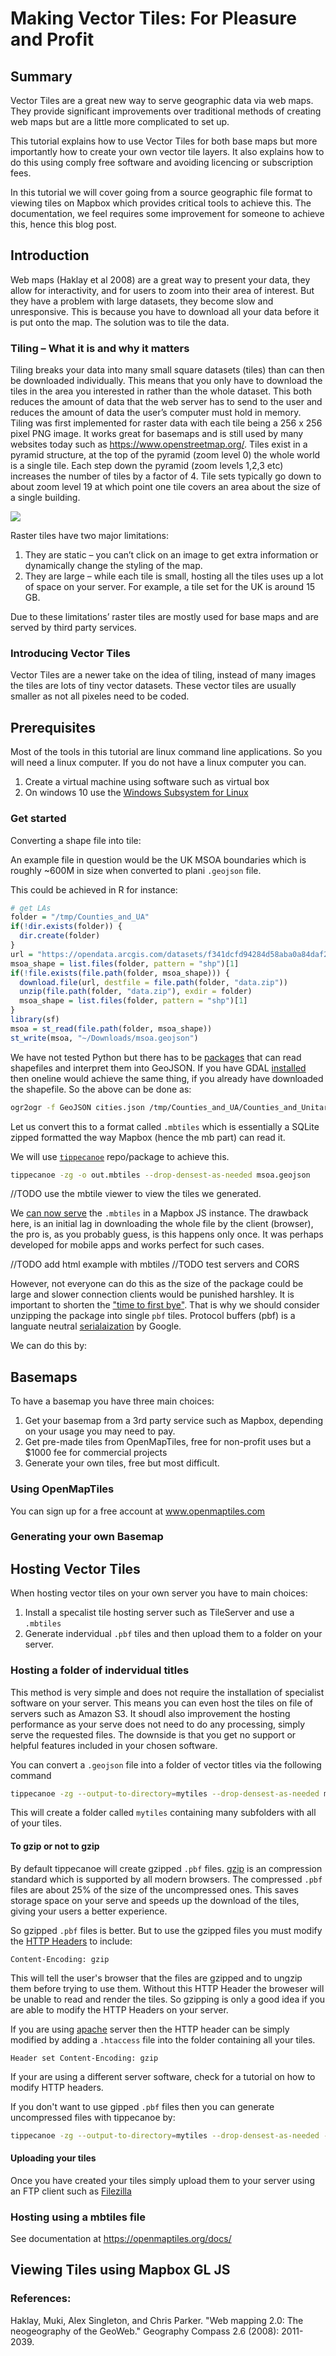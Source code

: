 # Making Vector Tiles: For Pleasure and Profit

## Summary
Vector Tiles are a great new way to serve geographic data via web maps.  They provide significant improvements over traditional methods of creating web maps but are a little more complicated to set up. 

This tutorial explains how to use Vector Tiles for both base maps but more importantly how to create your own vector tile layers.  It also explains how to do this using comply free software and avoiding licencing or subscription fees. 

In this tutorial we will cover going from a source geographic file format to viewing tiles on Mapbox which provides critical tools to achieve this. The documentation, we feel requires some improvement for someone to achieve this, hence this blog post.

## Introduction
Web maps (Haklay et al 2008) are a great way to present your data, they allow for interactivity, and for users to zoom into their area of interest. But they have a problem with large datasets, they become slow and unresponsive. This is because you have to download all your data before it is put onto the map. The solution was to tile the data.

### Tiling – What it is and why it matters
Tiling breaks your data into many small square datasets (tiles) than can then be downloaded individually. This means that you only have to download the tiles in the area you interested in rather than the whole dataset. This both reduces the amount of data that the web server has to send to the user and reduces the amount of data the user’s computer must hold in memory.
Tiling was first implemented for raster data with each tile being a 256 x 256 pixel PNG image. It works great for basemaps and is still used by many websites today such as https://www.openstreetmap.org/. Tiles exist in a pyramid structure, at the top of the pyramid (zoom level 0) the whole world is a single tile. Each step down the pyramid (zoom levels 1,2,3 etc) increases the number of tiles by a factor of 4.  Tile sets typically go down to about zoom level 19 at which point one tile covers an area about the size of a single building.

<img src='images/tiles.png'/>

Raster tiles have two major limitations:
1. They are static – you can’t click on an image to get extra information or dynamically change the styling of the map.
2. They are large – while each tile is small, hosting all the tiles uses up a lot of space on your server. For example, a tile set for the UK is around 15 GB.

Due to these limitations’ raster tiles are mostly used for base maps and are served by third party services. 

### Introducing Vector Tiles
Vector Tiles are a newer take on the idea of tiling, instead of many images the tiles are lots of tiny vector datasets. These vector tiles are usually smaller as not all pixeles need to be coded.

## Prerequisites

Most of the tools in this tutorial are linux command line applications. So you will need a linux computer. If you do not have a linux computer you can.

1. Create a virtual machine using software such as virtual box
2. On windows 10 use the [Windows Subsystem for Linux](https://docs.microsoft.com/en-us/windows/wsl/install-win10) 


### Get started
Converting a shape file into tile:

An example file in question would be the UK MSOA boundaries which is roughly ~600M in size when converted to plani `.geojson` file.

This could be achieved in R for instance:

```R
# get LAs
folder = "/tmp/Counties_and_UA"
if(!dir.exists(folder)) {
  dir.create(folder)
}
url = "https://opendata.arcgis.com/datasets/f341dcfd94284d58aba0a84daf2199e9_0.zip"
msoa_shape = list.files(folder, pattern = "shp")[1]
if(!file.exists(file.path(folder, msoa_shape))) {
  download.file(url, destfile = file.path(folder, "data.zip"))
  unzip(file.path(folder, "data.zip"), exdir = folder)
  msoa_shape = list.files(folder, pattern = "shp")[1]
}
library(sf)
msoa = st_read(file.path(folder, msoa_shape))
st_write(msoa, "~/Downloads/msoa.geojson")
```
We have not tested Python but there has to be [packages](https://pypi.org/project/pyshp/1.1.7/) that can read shapefiles and interpret them into GeoJSON. If you have GDAL [installed](https://tracker.debian.org/pkg/gdal) then oneline would achieve the same thing, if you already have downloaded the shapefile. So the above can be done as:

```sh
ogr2ogr -f GeoJSON cities.json /tmp/Counties_and_UA/Counties_and_Unitary_Authorities_December_2017_Full_Extent_Boundaries_in_UK_WGS84.shp -lco RFC7946=YES

```

Let us convert this to a format called `.mbtiles` which is essentially a SQLite zipped formatted the way Mapbox (hence the mb part) can read it.

We will use [`tippecanoe`](https://github.com/mapbox/tippecanoe) repo/package to achieve this.

```sh
tippecanoe -zg -o out.mbtiles --drop-densest-as-needed msoa.geojson
```

//TODO use the mbtile viewer to view the tiles we generated.

We [can now serve](mapbox.mapbox-streets-v8) the `.mbtiles` in a Mapbox JS instance. The drawback here, is an initial lag in downloading the whole file by the client (browser), the pro is, as you probably guess, is this happens only once. It was perhaps developed for mobile apps and works perfect for such cases.

//TODO add html example with mbtiles
//TODO test servers and CORS

However, not everyone can do this as the size of the package could be large and slower connection clients would be punished harshley. It is important to shorten the ["time to first bye"](https://en.wikipedia.org/wiki/Time_to_first_byte). That is why we should consider unzipping the package into single `pbf` tiles. Protocol buffers (pbf) is a languate neutral [serialaization](https://developers.google.com/protocol-buffers) by Google.

We can do this by:


## Basemaps

To have a basemap you have three main choices:

1. Get your basemap from a 3rd party service such as Mapbox, depending on your usage you may need to pay.
2. Get pre-made tiles from OpenMapTiles, free for non-profit uses but a $1000 fee for commercial projects
3. Generate your own tiles, free but most difficult.

### Using OpenMapTiles

You can sign up for a free account at www.openmaptiles.com 

### Generating your own Basemap

## Hosting Vector Tiles

When hosting vector tiles on your own server you have to main choices:

1. Install a specalist tile hosting server such as TileServer and use a `.mbtiles`
2. Generate indervidual `.pbf` tiles and then upload them to a folder on your server.

### Hosting a folder of indervidual titles

This method is very simple and does not require the installation of specialist software on your server. This means you can even host the tiles on file of servers such as Amazon S3. It shoudl also improvement the hosting performance as your serve does not need to do any processing, simply serve the requested files. The downside is that you get no support or helpful features included in your chosen software.

You can convert a `.geojson` file into a folder of vector titles via the following command

```sh
tippecanoe -zg --output-to-directory=mytiles --drop-densest-as-needed msoa.geojson
```
This will create a folder called `mytiles` containing many subfolders with all of your tiles.

#### To gzip or not to gzip

By default tippecanoe will create gzipped `.pbf` files. [gzip](https://en.wikipedia.org/wiki/Gzip) is an compression standard which is supported by all modern browsers. The compressed `.pbf` files are about 25% of the size of the uncompressed ones. This saves storage space on your serve and speeds up the download of the tiles, giving your users a better experience.

So gzipped `.pbf` files is better. But to use the gzipped files you must modify the [HTTP Headers](https://en.wikipedia.org/wiki/List_of_HTTP_header_fields) to include:

```
Content-Encoding: gzip
```

This will tell the user's browser that the files are gzipped and to ungzip them before trying to use them. Without this HTTP Header the broweser will be unable to read and render the tiles. So gzipping is only a good idea if you are able to modify the HTTP Headers on your server.

If you are using [apache](https://httpd.apache.org/) server then the HTTP header can be simply modified by adding a `.htaccess` file into the folder containing all your tiles.

```
Header set Content-Encoding: gzip
```

If your are using a different server software, check for a tutorial on how to modify HTTP headers.

If you don't want to use gipped `.pbf` files then you can generate uncompressed files with tippecanoe by:

```sh
tippecanoe -zg --output-to-directory=mytiles --drop-densest-as-needed --no-tile-compression msoa.geojson
```
#### Uploading your tiles

Once you have created your tiles simply upload them to your server using an FTP client such as [Filezilla](https://filezilla-project.org/)


### Hosting using a mbtiles file

See documentation at https://openmaptiles.org/docs/

## Viewing Tiles using Mapbox GL JS




### References:
Haklay, Muki, Alex Singleton, and Chris Parker. "Web mapping 2.0: The neogeography of the GeoWeb." Geography Compass 2.6 (2008): 2011-2039.
